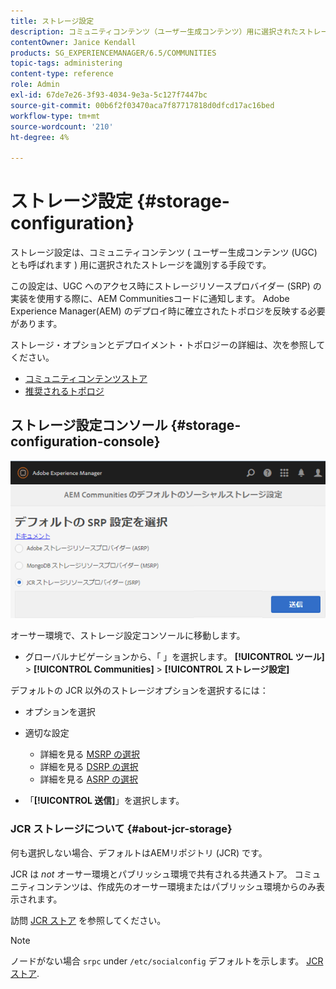 ```yaml
---
title: ストレージ設定
description: コミュニティコンテンツ（ユーザー生成コンテンツ）用に選択されたストレージを識別する手段として、ストレージ設定コンソールについて説明します。
contentOwner: Janice Kendall
products: SG_EXPERIENCEMANAGER/6.5/COMMUNITIES
topic-tags: administering
content-type: reference
role: Admin
exl-id: 67de7e26-3f93-4034-9e3a-5c127f7447bc
source-git-commit: 00b6f2f03470aca7f87717818d0dfcd17ac16bed
workflow-type: tm+mt
source-wordcount: '210'
ht-degree: 4%

---
```


# ストレージ設定 {#storage-configuration}

ストレージ設定は、コミュニティコンテンツ ( ユーザー生成コンテンツ (UGC) とも呼ばれます ) 用に選択されたストレージを識別する手段です。

この設定は、UGC へのアクセス時にストレージリソースプロバイダー (SRP) の実装を使用する際に、AEM Communitiesコードに通知します。 Adobe Experience Manager(AEM) のデプロイ時に確立されたトポロジを反映する必要があります。

ストレージ・オプションとデプロイメント・トポロジーの詳細は、次を参照してください。

* [コミュニティコンテンツストア](working-with-srp.md)
* [推奨されるトポロジ](topologies.md)

## ストレージ設定コンソール {#storage-configuration-console}

![jsrp-configuration](assets/jsrp-configuration.png)

オーサー環境で、ストレージ設定コンソールに移動します。

* グローバルナビゲーションから、「 」を選択します。 **[!UICONTROL ツール]** > **[!UICONTROL Communities]** > **[!UICONTROL ストレージ設定]**

デフォルトの JCR 以外のストレージオプションを選択するには：

* オプションを選択
* 適切な設定

   * 詳細を見る [MSRP の選択](msrp.md#select-msrp)
   * 詳細を見る [DSRP の選択](dsrp.md#select-dsrp)
   * 詳細を見る [ASRP の選択](asrp.md#select-asrp)

* 「**[!UICONTROL 送信]**」を選択します。

### JCR ストレージについて {#about-jcr-storage}

何も選択しない場合、デフォルトはAEMリポジトリ (JCR) です。

JCR は *not* オーサー環境とパブリッシュ環境で共有される共通ストア。 コミュニティコンテンツは、作成先のオーサー環境またはパブリッシュ環境からのみ表示されます。

訪問 [JCR ストア](jsrp.md) を参照してください。

>[!NOTE]
>
>ノードがない場合 `srpc` under `/etc/socialconfig` デフォルトを示します。 [JCR ストア](jsrp.md).
